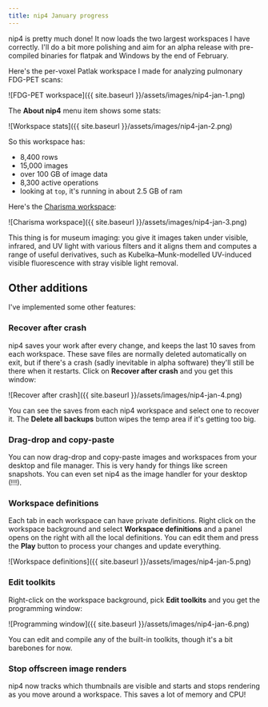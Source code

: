 ```yaml
---
title: nip4 January progress
---
```


nip4 is pretty much done! It now loads the two largest workspaces I have
correctly. I'll do a bit more polishing and aim for an alpha release with
pre-compiled binaries for flatpak and Windows by the end of February.

Here's the per-voxel Patlak workspace I made for analyzing pulmonary FDG-PET
scans:

![FDG-PET workspace]({{ site.baseurl }}/assets/images/nip4-jan-1.png)

The **About nip4** menu item shows some stats:

![Workspace stats]({{ site.baseurl }}/assets/images/nip4-jan-2.png)

So this workspace has:

- 8,400 rows
- 15,000 images
- over 100 GB of image data
- 8,300 active operations
- looking at `top`, it's running in about 2.5 GB of ram

Here's the [Charisma
workspace](https://www.academia.edu/7276130/J_Dyer_G_Verri_and_J_Cupitt_Multispectral_Imaging_in_Reflectance_and_Photo_induced_Luminescence_modes_a_User_Manual_European_CHARISMA_Project):

![Charisma workspace]({{ site.baseurl }}/assets/images/nip4-jan-3.png)

This thing is for museum imaging: you give it images taken under visible,
infrared, and UV light with various filters and it aligns them and computes
a range of useful derivatives, such as Kubelka–Munk-modelled UV-induced
visible fluorescence with stray visible light removal.

## Other additions

I've implemented some other features:

### Recover after crash

nip4 saves your work after every change, and keeps the last 10 saves from
each workspace. These save files are normally deleted automatically on exit,
but if there's a crash (sadly inevitable in alpha software) they'll still
be there when it restarts. Click on **Recover after crash** and you get
this window:

![Recover after crash]({{ site.baseurl }}/assets/images/nip4-jan-4.png)

You can see the saves from each nip4 workspace and select one to recover it.
The **Delete all backups** button wipes the temp area if it's getting too big.

### Drag-drop and copy-paste

You can now drag-drop and copy-paste images and workspaces from your desktop
and file manager. This is very handy for things like screen snapshots. You can
even set nip4 as the image handler for your desktop (!!!).

### Workspace definitions

Each tab in each workspace can have private definitions. Right click on the
workspace background and select **Workspace definitions** and a panel opens on
the right with all the local definitions. You can edit them and press the
**Play** button to process your changes and update everything.

![Workspace definitions]({{ site.baseurl }}/assets/images/nip4-jan-5.png)

### Edit toolkits

Right-click on the workspace background, pick **Edit toolkits** and you get
the programming window:

![Programming window]({{ site.baseurl }}/assets/images/nip4-jan-6.png)

You can edit and compile any of the built-in toolkits, though it's a bit
barebones for now. 

### Stop offscreen image renders

nip4 now tracks which thumbnails are visible and starts and stops rendering as
you move around a workspace. This saves a lot of memory and CPU!
